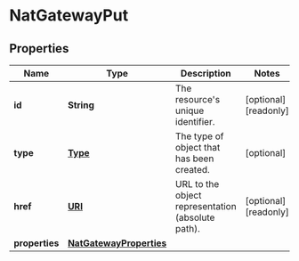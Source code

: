 

# NatGatewayPut

## Properties

| Name | Type | Description | Notes |
| ------------ | ------------- | ------------- | ------------- |
| **id** | **String** | The resource&#39;s unique identifier. |  [optional] [readonly] |
| **type** | [**Type**](Type.md) | The type of object that has been created. |  [optional] |
| **href** | [**URI**](URI.md) | URL to the object representation (absolute path). |  [optional] [readonly] |
| **properties** | [**NatGatewayProperties**](NatGatewayProperties.md) |  |  |


